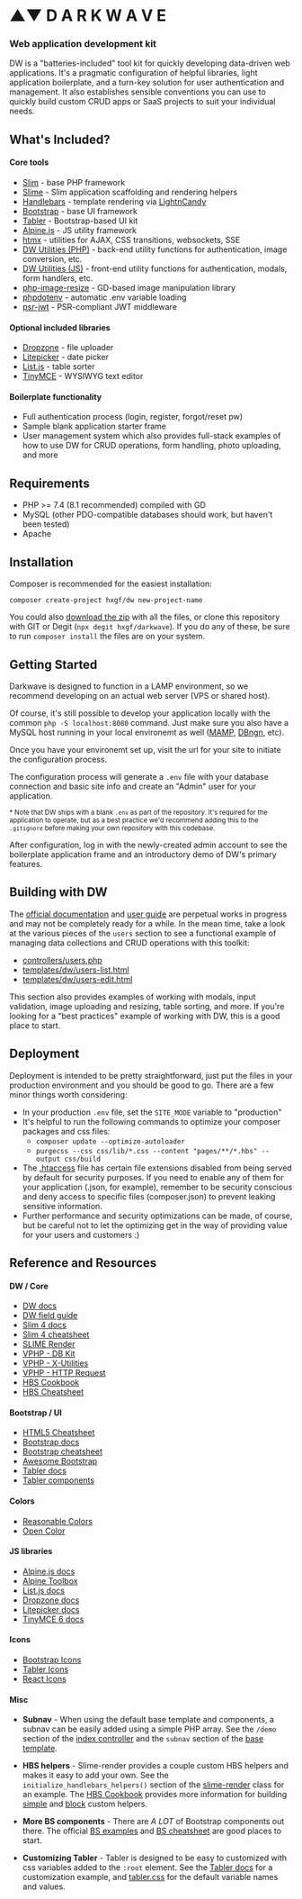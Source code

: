 # ▲▼ D A R K W A V E

### Web application development kit

DW is a "batteries-included" tool kit for quickly developing data-driven web applications. It's a pragmatic configuration of helpful libraries, light application boilerplate, and a turn-key solution for user authentication and management. It also establishes sensible conventions you can use to quickly build custom CRUD apps or SaaS projects to suit your individual needs.


## What's Included?

#### Core tools

- [Slim](https://slimframework.com/) - base PHP framework
- [Slime](https://slime.technology/) - Slim application scaffolding and rendering helpers
- [Handlebars](https://handlebarsjs.com/) - template rendering via [LightnCandy](https://github.com/zordius/lightncandy)
- [Bootstrap](https://getbootstrap.com/) - base UI framework
- [Tabler](https://tabler.io/) - Bootstrap-based UI kit
- [Alpine.js](https://alpinejs.dev/) - JS utility framework
- [htmx](https://htmx.org//) - utilities for AJAX, CSS transitions, websockets, SSE
- [DW Utilities (PHP)](https://github.com/hxgf/dw-utilities-php) - back-end utility functions for authentication, image conversion, etc.
- [DW Utilities (JS)](https://github.com/hxgf/dw-utilities-js) - front-end utility functions for authentication, modals, form handlers, etc.
- [php-image-resize](https://github.com/gumlet/php-image-resize) - GD-based image manipulation library
- [phpdotenv](https://github.com/vlucas/phpdotenv) - automatic .env variable loading
- [psr-jwt](https://github.com/RobDWaller/psr-jwt) - PSR-compliant JWT middleware



#### Optional included libraries

- [Dropzone](https://www.dropzone.dev/) - file uploader
- [Litepicker](https://litepicker.com/) - date picker
- [List.js](https://listjs.com/) - table sorter
- [TinyMCE](https://github.com/tinymce/tinymce) - WYSIWYG text editor


#### Boilerplate functionality

- Full authentication process (login, register, forgot/reset pw)
- Sample blank application starter frame
- User management system which also provides full-stack examples of how to use DW for CRUD operations, form handling, photo uploading, and more



## Requirements
- PHP >= 7.4 (8.1 recommended) compiled with GD
- MySQL (other PDO-compatible databases should work, but haven't been tested)
- Apache


## Installation
Composer is recommended for the easiest installation:
```
composer create-project hxgf/dw new-project-name
```

You could also [download the zip](https://github.com/hxgf/darkwave/archive/refs/tags/0.6.0.zip) with all the files, or clone this repository with GIT or Degit (`npx degit hxgf/darkwave`). If you do any of these, be sure to run `composer install` the files are on your system.


## Getting Started
Darkwave is designed to function in a LAMP environment, so we recommend developing on an actual web server (VPS or shared host).

Of course, it's still possible to develop your application locally with the common `php -S localhost:8080` command. Just make sure you also have a MySQL host running in your local environemt as well ([MAMP](https://www.mamp.info/), [DBngn](https://github.com/TablePlus/DBngin), etc).

Once you have your environemt set up, visit the url for your site to initiate the configuration process.

The configuration process will generate a `.env` file with your database connection and basic site info and create an "Admin" user for your application.

<sub>* Note that DW ships with a blank `.env` as part of the repository. It's required for the application to operate, but as a best practice we'd recommend adding this to the `.gitignore` before making your own repository with this codebase.</sub>

After configuration, log in with the newly-created admin account to see the boilerplate application frame and an introductory demo of DW's primary features. 



## Building with DW
The [official documentation](https://darkwave.ltd/docs) and [user guide](https://darkwave.ltd/guide) are perpetual works in progress and may not be completely ready for a while. In the mean time, take a look at the various pieces of the `users` section to see a functional example of managing data collections and CRUD operations with this toolkit:

- [controllers/users.php](https://github.com/hxgf/darkwave/blob/master/controllers/dw/users.php)
- [templates/dw/users-list.html](https://github.com/hxgf/darkwave/blob/master/templates/dw/users-list.html)
- [templates/dw/users-edit.html](https://github.com/hxgf/darkwave/blob/master/templates/dw/users-edit.html)

This section also provides examples of working with modals, input validation, image uploading and resizing, table sorting, and more. If you're looking for a "best practices" example of working with DW, this is a good place to start.

## Deployment
Deployment is intended to be pretty straightforward, just put the files in your production environment and you should be good to go. There are a few minor things worth considering:

- In your production `.env` file, set the `SITE_MODE` variable to "production"
- It's helpful to run the following commands to optimize your composer packages and css files:
  - `composer update --optimize-autoloader`
  - `purgecss --css css/lib/*.css --content "pages/**/*.hbs" --output css/build`
- The [.htaccess](https://github.com/hxgf/darkwave/blob/master/.htaccess) file has certain file extensions disabled from being served by default for security purposes. If you need to enable any of them for your application (.json, for example), remember to be security conscious and deny access to specific files (composer.json) to prevent leaking sensitive information.
- Further performance and security optimizations can be made, of course, but be careful not to let the optimizing get in the way of providing value for your users and customers :)

## Reference and Resources












#### DW / Core

- [DW docs](https://darkwave.ltd/docs)
- [DW field guide](https://darkwave.ltd/guide)
- [Slim 4 docs](https://www.slimframework.com/docs/v4/)
- [Slim 4 cheatsheet](https://blog.programster.org/slim-4-cheatsheet)
- [SLIME Render](https://github.com/hxgf/slime-render)
- [VPHP - DB Kit](https://github.com/hxgf/dbkit)
- [VPHP - X-Utilities](https://github.com/hxgf/x-utilities)
- [VPHP - HTTP Request](https://github.com/hxgf/http-request)
- [HBS Cookbook](https://zordius.github.io/HandlebarsCookbook/)
- [HBS Cheatsheet](https://gist.github.com/nessthehero/4ea763350fc93100f002)




#### Bootstrap / UI

- [HTML5 Cheatsheet](https://www.wpkube.com/html5-cheat-sheet/)
- [Bootstrap docs](https://getbootstrap.com/docs)
- [Bootstrap cheatsheet](https://bootstrap-cheatsheet.themeselection.com/)
- [Awesome Bootstrap](https://github.com/awesome-bootstrap-org/awesome-bootstrap)
- [Tabler docs](https://tabler.io/docs/)
- [Tabler components](https://preview.tabler.io/)

#### Colors

- [Reasonable Colors](https://reasonable.work/colors/)
- [Open Color](https://yeun.github.io/open-color/)


#### JS libraries

- [Alpine.js docs](https://alpinejs.dev/start-here)
- [Alpine Toolbox](https://www.alpinetoolbox.com/)
- [List.js docs](https://listjs.com/)
- [Dropzone docs](https://docs.dropzone.dev/)
- [Litepicker docs](https://litepicker.com/)
- [TinyMCE 6 docs](https://www.tiny.cloud/docs/tinymce/6/)

#### Icons

- [Bootstrap Icons](https://icons.getbootstrap.com/)
- [Tabler Icons](https://tabler-icons.io/)
- [React Icons](https://react-icons.github.io/react-icons/)


#### Misc


- **Subnav** - When using the default base template and components, a subnav can be easily added using a simple PHP array. See the `/demo` section of the [index controller](https://github.com/hxgf/darkwave/blob/master/controllers/index.php) and the `subnav` section of the [base template](https://github.com/hxgf/darkwave/blob/master/templates/_layouts/base.html).

- **HBS helpers** - Slime-render provides a couple custom HBS helpers and makes it easy to add your own. See the `initialize_handlebars_helpers()` section of the [slime-render](https://github.com/hxgf/slime-render/blob/master/src/render.php) class for an example. The [HBS Cookbook](https://zordius.github.io/HandlebarsCookbook/) provides more information for building [simple](https://zordius.github.io/HandlebarsCookbook/0021-customhelper.html) and [block](https://zordius.github.io/HandlebarsCookbook/0022-blockhelper.html) custom helpers.

- **More BS components** - There are <em>A LOT</em> of Bootstrap components out there. The official [BS examples](https://getbootstrap.com/docs/5.3/examples/) and [BS cheatsheet](https://getbootstrap.com/docs/5.3/examples/cheatsheet/) are good places to start.

- **Customizing Tabler** - Tabler is designed to be easy to customized with css variables added to the `:root` element. See the [Tabler docs](https://tabler.io/docs/getting-started/customize) for a customization example, and [tabler.css](https://github.com/tabler/tabler/blob/dev/dist/css/tabler.css) for the default variable names and values.

